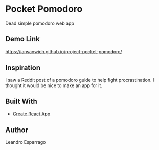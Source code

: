 # Pocket Pomodoro
Dead simple pomodoro web app

## Demo Link
https://iansanwich.github.io/project-pocket-pomodoro/

## Inspiration
I saw a Reddit post of a pomodoro guide to help fight procrastination. I thought it would be nice to make an app for it.

## Built With
* [Create React App](https://github.com/facebook/create-react-app)

## Author
Leandro Esparrago
